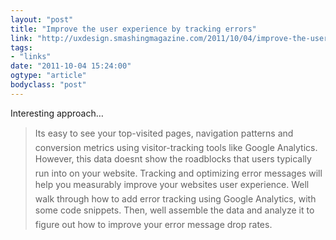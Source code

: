 ```yaml
---
layout: "post"
title: "Improve the user experience by tracking errors"
link: "http://uxdesign.smashingmagazine.com/2011/10/04/improve-the-user-experience-by-tracking-errors/"
tags: 
- "links"
date: "2011-10-04 15:24:00"
ogtype: "article"
bodyclass: "post"
---
```


Interesting approach…

> Its easy to see your top-visited pages, navigation patterns and conversion metrics using visitor-tracking tools like Google Analytics. However, this data doesnt show the roadblocks that users typically run into on your website. Tracking and optimizing error messages will help you measurably improve your websites user experience. Well walk through how to add error tracking using Google Analytics, with some code snippets. Then, well assemble the data and analyze it to figure out how to improve your error message drop rates.